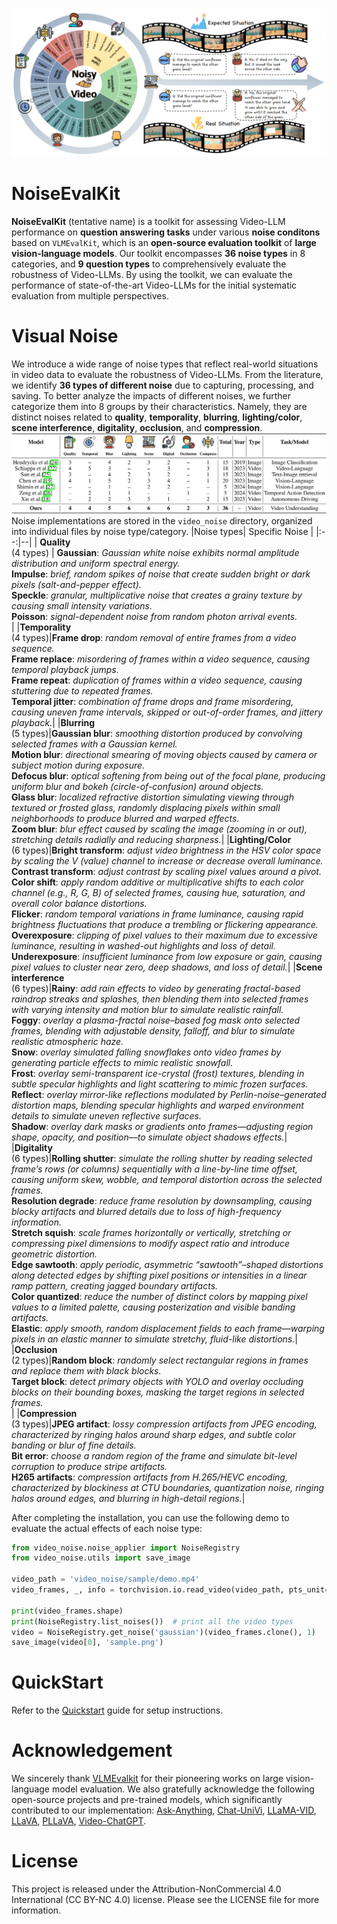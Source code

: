 ![输入图片说明](docs/benchmark.png)

# NoiseEvalKit

**NoiseEvalKit** (tentative name) is a toolkit for assessing Video-LLM performance on **question answering tasks** under various **noise conditons** based on `VLMEvalKit`, which is an **open-source evaluation toolkit** of **large vision-language models**. Our toolkit encompasses **36 noise types** in 8 categories, and **9 question types** to comprehensively evaluate the robustness of Video-LLMs. By using the toolkit, we can evaluate the performance of state-of-the-art Video-LLMs for the initial systematic evaluation from multiple perspectives.

# Visual Noise

We introduce a wide range of noise types that reflect real-world situations in video data to evaluate the robustness of Video-LLMs. From the literature, we identify **36 types of different noise** due to capturing, processing, and saving.
To better analyze the impacts of different noises, we further categorize them into 8 groups by their characteristics. Namely, they are distinct noises related to **quality**, **temporality**, **blurring**, **lighting/color**, **scene interference**, **digitality**, **occlusion**, and **compression**.
![输入图片说明](docs/noise.png)
Noise implementations are stored in the `video_noise` directory, organized into individual files by noise type/category.
|Noise types| Specific Noise |
|:--:|--|
| **Quality** <br>(4 types) |                                                                                **Gaussian**: *Gaussian white noise exhibits normal amplitude distribution and uniform spectral energy.*<br> **Impulse**: *brief, random spikes of noise that create sudden bright or dark pixels (salt-and-pepper effect).*<br> **Speckle**: *granular, multiplicative noise that creates a grainy texture by causing small intensity variations.* <br> **Poisson**: *signal-dependent noise from random photon arrival events.* <br>|
|**Temporality** <br>(4 types)|**Frame drop**: *random removal of entire frames from a video sequence.* <br>        **Frame replace**: *misordering of frames within a video sequence, causing temporal playback jumps.* <br>   **Frame repeat**: *duplication of frames within a video sequence, causing stuttering due to repeated frames.*<br> **Temporal jitter**: *combination of frame drops and frame misordering, causing uneven frame intervals, skipped or out-of-order frames, and jittery playback.*|
|**Blurring** <br>(5 types)|**Gaussian blur**: *smoothing distortion produced by convolving selected frames with a Gaussian kernel.* <br>**Motion blur**: *directional smearing of moving objects caused by camera or subject motion during exposure.* <br> **Defocus blur**: *optical softening from being out of the focal plane, producing uniform blur and bokeh (circle-of-confusion) around objects.* <br> **Glass blur**: *localized refractive distortion simulating viewing through textured or frosted glass, randomly displacing pixels within small neighborhoods to produce blurred and warped effects.* <br>**Zoom blur**: *blur effect caused by scaling the image (zooming in or out), stretching details radially and reducing sharpness.*| 
|**Lighting/Color**<br>(6 types)|**Bright transform**: *adjust video brightness in the HSV color space by scaling the V (value) channel to increase or decrease overall luminance.* <br> **Contrast transform**: *adjust contrast by scaling pixel values around a pivot.* <br> **Color shift**: *apply random additive or multiplicative shifts to each color channel (e.g., R, G, B) of selected frames, causing hue, saturation, and overall color balance distortions.* <br> **Flicker**: *random temporal variations in frame luminance, causing rapid brightness fluctuations that produce a trembling or flickering appearance.* <br>**Overexposure**: *clipping of pixel values to their maximum due to excessive luminance, resulting in washed-out highlights and loss of detail.* <br>**Underexposure**: *insufficient luminance from low exposure or gain, causing pixel values to cluster near zero, deep shadows, and loss of detail.*|
|**Scene interference**<br>(6 types)|**Rainy**: *add rain effects to video by generating fractal-based raindrop streaks and splashes, then blending them into selected frames with varying intensity and motion blur to simulate realistic rainfall.*<br> **Foggy**: *overlay a plasma-fractal noise–based fog mask onto selected frames, blending with adjustable density, falloff, and blur to simulate realistic atmospheric haze.* <br> **Snow**: *overlay simulated falling snowflakes onto video frames by generating particle effects to mimic realistic snowfall.*<br> **Frost**: *overlay semi-transparent ice-crystal (frost) textures, blending in subtle specular highlights and light scattering to mimic frozen surfaces.*<br> **Reflect**: *overlay mirror-like reflections modulated by Perlin-noise–generated distortion maps, blending specular highlights and warped environment details to simulate uneven reflective surfaces.* <br> **Shadow**: *overlay dark masks or gradients onto frames—adjusting region shape, opacity, and position—to simulate object shadows effects.*|
|**Digitality**<br>(6 types)|**Rolling shutter**: *simulate the rolling shutter by reading selected frame’s rows (or columns) sequentially with a line-by-line time offset, causing uniform skew, wobble, and temporal distortion across the selected frames.* <br>**Resolution degrade**: *reduce frame resolution by downsampling, causing blocky artifacts and blurred details due to loss of high-frequency information.*<br>**Stretch squish**: *scale frames horizontally or vertically, stretching or compressing pixel dimensions to modify aspect ratio and introduce geometric distortion.*<br>**Edge sawtooth**: *apply periodic, asymmetric “sawtooth”–shaped distortions along detected edges by shifting pixel positions or intensities in a linear ramp pattern, creating jagged boundary artifacts.*<br> **Color quantized**: *reduce the number of distinct colors by mapping pixel values to a limited palette, causing posterization and visible banding artifacts.*<br>**Elastic**: *apply smooth, random displacement fields to each frame—warping pixels in an elastic manner to simulate stretchy, fluid-like distortions.*|
|**Occlusion**<br>(2 types)|**Random block**: *randomly select rectangular regions in frames and replace them with black blocks.*<br> **Target block**: *detect primary objects with YOLO and overlay occluding blocks on their bounding boxes, masking the target regions in selected frames.*<br>|
|**Compression**<br>(3 types)|**JPEG artifact**: *lossy compression artifacts from JPEG encoding, characterized by ringing halos around sharp edges, and subtle color banding or blur of fine details.*<br>**Bit error**: *choose a random region of the frame and simulate bit-level corruption to produce stripe artifacts.*<br>**H265 artifacts**: *compression artifacts from H.265/HEVC encoding, characterized by blockiness at CTU boundaries, quantization noise, ringing halos around edges, and blurring in high-detail regions.*|

After completing the installation, you can use the following demo to evaluate the actual effects of each noise type:
```python
from video_noise.noise_applier import NoiseRegistry
from video_noise.utils import save_image

video_path = 'video_noise/sample/demo.mp4'
video_frames, _, info = torchvision.io.read_video(video_path, pts_unit="sec", output_format="TCHW")

print(video_frames.shape)
print(NoiseRegistry.list_noises())  # print all the video types
video = NoiseRegistry.get_noise('gaussian')(video_frames.clone(), 1)
save_image(video[0], 'sample.png')
```

# QuickStart
Refer to the [Quickstart](./QuickStart.md) guide for setup instructions.

# Acknowledgement
We sincerely thank [VLMEvalkit](https://github.com/open-compass/VLMEvalKit) for their pioneering works on large vision-language model evaluation. 
We also gratefully acknowledge the following open-source projects and pre-trained models, which significantly contributed to our implementation: [Ask-Anything](https://github.com/OpenGVLab/Ask-Anything), [Chat-UniVi](https://github.com/PKU-YuanGroup/Chat-UniVi), [LLaMA-VID](https://github.com/dvlab-research/LLaMA-VID), [LLaVA](https://github.com/haotian-liu/LLaVA), [PLLaVA](https://github.com/magic-research/PLLaVA), [Video-ChatGPT](https://github.com/Amshaker/Mobile-VideoGPT).

# License

This project is released under the Attribution-NonCommercial 4.0 International (CC BY-NC 4.0) license. Please see the LICENSE file for more information.
